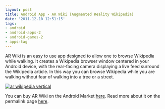 ```yaml
---
layout: post
title: Android App - AR Wiki (Augmented Reality Wikipedia)
date: '2011-12-10 12:51:15'
tags:
- android
- android-apps-2
- android-games-2
- apps-tag
---
```



AR Wiki is an easy to use app designed to allow one to browse Wikipedia while walking. It creates a Wikipedia browser window centered in your Android device, with the rear-facing camera displaying a live feed surround the Wikipedia article. In this way you can browse Wikipedia while you are walking without fear of walking into a tree or a street.

[![](http://66.147.244.180/~hunterda/content/images/2011/12/device-2011-12-10-1102001-180x300.png "ar wikipedia vertical")](http://66.147.244.180/~hunterda/content/images/2011/12/device-2011-12-10-1102001.png)

You can buy AR Wiki on the Android Market [here](https://market.android.com/details?id=com.hunterdavis.arwiki). Read more about it on the permalink page [here](http://www.hunterdavis.com/android-app-ar-wiki-augmented-reality-wikipedia).



